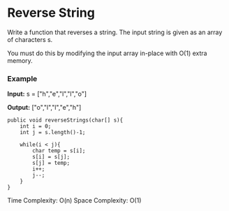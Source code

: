 # Reverse String

Write a function that reverses a string. The input string is given as an array of characters s.

You must do this by modifying the input array in-place with O(1) extra memory.

### Example

**Input:** s = ["h","e","l","l","o"]

**Output:** ["o","l","l","e","h"]


	public void reverseStrings(char[] s){
		int i = 0;
		int j = s.length()-1;

		while(i < j){
			char temp = s[i];
			s[i] = s[j];
			s[j] = temp;
			i++;
			j--;
		}
	}

Time Complexity: O(n) Space Complexity: O(1)


